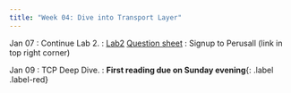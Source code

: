 ```yaml
---
title: "Week 04: Dive into Transport Layer"
---
```


Jan 07
: Continue Lab 2.
  : [Lab2]({{site.baseurl}}/docs/labs/lab2) [Question sheet]({{site.baseurl}}/assets/labs/lab2.pdf)
: Signup to Perusall (link in top right corner)

Jan 09
: TCP Deep Dive.
: **First reading due on Sunday evening**{: .label .label-red}


<!--
Dec 18
: IP Addressing
  : [slides]({{site.baseurl}}/assets/slides/ip_intro.pdf) [Worksheet]({{site.baseurl}}/assets/worksheets/ip_intro_sheet.pdf)
: Continue Lab 2
  : [Lab2]({{site.baseurl}}/docs/labs/lab2) [Question sheet]({{site.baseurl}}/assets/labs/lab2.pdf)

Dec 19
: IP Routing and ICMP Messages
: Continue Lab 2
  : [Lab2]({{site.baseurl}}/docs/labs/lab2) [Question sheet]({{site.baseurl}}/assets/labs/lab2.pdf)

Dec 21
: Introduction to TCP
: Continue Lab 2
  : [Lab2]({{site.baseurl}}/docs/labs/lab2) [Question sheet]({{site.baseurl}}/assets/labs/lab2.pdf)

Dec 22
: **No class, enjoy the break!**{: .label .label-blue}
  : **Lab 2 Due**{: .label .label-red}
-->
